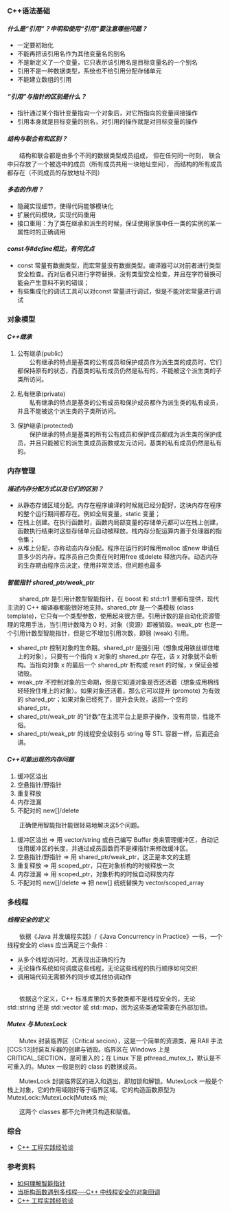 ### C++语法基础
#### *什么是“引用”？申明和使用“引用”要注意哪些问题？*
- 一定要初始化
- 不能再把该引用名作为其他变量名的别名
- 不是新定义了一个变量，它只表示该引用名是目标变量名的一个别名
- 引用不是一种数据类型，系统也不给引用分配存储单元
- 不能建立数组的引用

#### *“引用”与指针的区别是什么？*
- 指针通过某个指针变量指向一个对象后，对它所指向的变量间接操作
- 引用本身就是目标变量的别名，对引用的操作就是对目标变量的操作

#### *结构与联合有和区别？*
&emsp;&emsp;结构和联合都是由多个不同的数据类型成员组成， 但在任何同一时刻， 联合中只存放了一个被选中的成员（所有成员共用一块地址空间）， 而结构的所有成员都存在（不同成员的存放地址不同）

#### *多态的作用？*
- 隐藏实现细节，使得代码能够模块化
- 扩展代码模块，实现代码重用
- 接口重用：为了类在继承和派生的时候，保证使用家族中任一类的实例的某一属性时的正确调用

#### *const与#define相比，有何优点*
-  const 常量有数据类型，而宏常量没有数据类型。编译器可以对前者进行类型安全检查。而对后者只进行字符替换，没有类型安全检查，并且在字符替换可能会产生意料不到的错误；
- 有些集成化的调试工具可以对const 常量进行调试，但是不能对宏常量进行调试

### 对象模型
#### *C++继承*
1. 公有继承(public)
<br/>&emsp;&emsp;公有继承的特点是基类的公有成员和保护成员作为派生类的成员时，它们都保持原有的状态，而基类的私有成员仍然是私有的，不能被这个派生类的子类所访问。

2. 私有继承(private)
<br/>&emsp;&emsp;私有继承的特点是基类的公有成员和保护成员都作为派生类的私有成员，并且不能被这个派生类的子类所访问。

3. 保护继承(protected)
<br/>&emsp;&emsp;保护继承的特点是基类的所有公有成员和保护成员都成为派生类的保护成员，并且只能被它的派生类成员函数或友元访问，基类的私有成员仍然是私有的。

### 内存管理
#### *描述内存分配方式以及它们的区别？*
- 从静态存储区域分配。内存在程序编译的时候就已经分配好，这块内存在程序的整个运行期间都存在。例如全局变量，static 变量；
- 在栈上创建。在执行函数时，函数内局部变量的存储单元都可以在栈上创建，函数执行结束时这些存储单元自动被释放。栈内存分配运算内置于处理器的指令集；
- 从堆上分配，亦称动态内存分配。程序在运行的时候用malloc 或new 申请任意多少的内存，程序员自己负责在何时用free 或delete 释放内存。动态内存的生存期由程序员决定，使用非常灵活，但问题也最多

#### *智能指针 shared_ptr/weak_ptr*
&emsp;&emsp;shared_ptr 是引用计数型智能指针，在 boost 和 std::tr1 里都有提供，现代主流的 C++ 编译器都能很好地支持。shared_ptr<T> 是一个类模板 (class template)，它只有一个类型参数，使用起来很方便。引用计数的是自动化资源管理的常用手法，当引用计数降为 0 时，对象（资源）即被销毁。weak_ptr 也是一个引用计数型智能指针，但是它不增加引用次数，即弱 (weak) 引用。
- shared_ptr 控制对象的生命期。shared_ptr 是强引用（想象成用铁丝绑住堆上的对象），只要有一个指向 x 对象的 shared_ptr 存在，该 x 对象就不会析构。当指向对象 x 的最后一个 shared_ptr 析构或 reset 的时候，x 保证会被销毁。
- weak_ptr 不控制对象的生命期，但是它知道对象是否还活着（想象成用棉线轻轻拴住堆上的对象）。如果对象还活着，那么它可以提升 (promote) 为有效的 shared_ptr；如果对象已经死了，提升会失败，返回一个空的 shared_ptr。
- shared_ptr/weak_ptr 的“计数”在主流平台上是原子操作，没有用锁，性能不俗。
- shared_ptr/weak_ptr 的线程安全级别与 string 等 STL 容器一样，后面还会讲。

#### *C++可能出现的内存问题*
1. 缓冲区溢出
2. 空悬指针/野指针
3. 重复释放
4. 内存泄漏
5. 不配对的 new[]/delete

&emsp;&emsp;正确使用智能指针能很轻易地解决这5个问题。

1. 缓冲区溢出 ⇒ 用 vector/string 或自己编写 Buffer 类来管理缓冲区，自动记住用缓冲区的长度，并通过成员函数而不是裸指针来修改缓冲区。
2. 空悬指针/野指针 ⇒ 用 shared_ptr/weak_ptr，这正是本文的主题
3. 重复释放 ⇒ 用 scoped_ptr，只在对象析构的时候释放一次
4. 内存泄漏 ⇒ 用 scoped_ptr，对象析构的时候自动释放内存
5. 不配对的 new[]/delete ⇒ 把 new[] 统统替换为 vector/scoped_array

### 多线程
#### *线程安全的定义*
&emsp;&emsp;依据《Java 并发编程实践》/《Java Concurrency in Practice》一书，一个线程安全的 class 应当满足三个条件：
- 从多个线程访问时，其表现出正确的行为
- 无论操作系统如何调度这些线程，无论这些线程的执行顺序如何交织
- 调用端代码无需额外的同步或其他协调动作

</br>&emsp;&emsp;依据这个定义，C++ 标准库里的大多数类都不是线程安全的，无论 std::string 还是 std::vector 或 std::map，因为这些类通常需要在外部加锁。

#### *Mutex 与 MutexLock*
&emsp;&emsp;Mutex 封装临界区（Critical secion），这是一个简单的资源类，用 RAII 手法 [CCS:13]封装互斥器的创建与销毁。临界区在 Windows 上是 CRITICAL_SECTION，是可重入的；在 Linux 下是 pthread_mutex_t，默认是不可重入的。Mutex 一般是别的 class 的数据成员。

&emsp;&emsp;MutexLock 封装临界区的进入和退出，即加锁和解锁。MutexLock 一般是个栈上对象，它的作用域刚好等于临界区域。它的构造函数原型为 MutexLock::MutexLock(Mutex& m);

&emsp;&emsp;这两个 classes 都不允许拷贝构造和赋值。


### 综合
- [C++ 工程实践经验谈](https://cloud.github.com/downloads/chenshuo/documents/CppPractice.pdf)

### 参考资料
- [如何理解智能指针](https://www.zhihu.com/question/20368881)
- [当析构函数遇到多线程──C++ 中线程安全的对象回调](http://blog.csdn.net/Solstice/article/details/5238671)
- [C++ 工程实践经验谈](https://cloud.github.com/downloads/chenshuo/documents/CppPractice.pdf)
